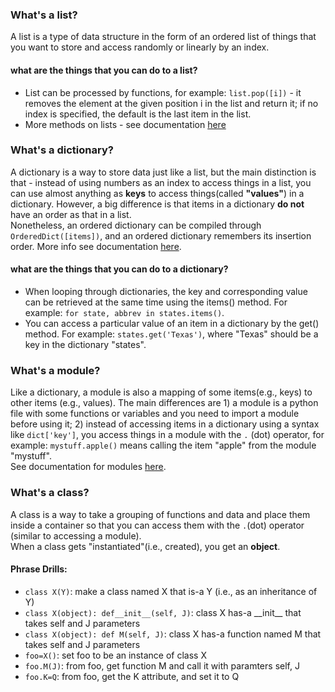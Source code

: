 ### What's a **list**?
A list is a type of data structure in the form of an ordered list of things that you want to store and access randomly or linearly by an index.



#### what are the things that you can do to a list?
* List can be processed by functions, for example:
`list.pop([i])` - it removes the element at the given position i in the list and return it; if no index is specified, the default is the last item in the list.         
* More methods on lists - see documentation [here](https://docs.python.org/2.7/tutorial/datastructures.html?highlight=list)

### What's a **dictionary**?
A dictionary is a way to store data just like a list, but the main distinction is that - instead of using numbers as an index to access things in a list, you can use almost anything as **keys** to access things(called **"values"**) in a dictionary. However, a big difference is that items in a dictionary **do not** have an order as that in a list.     
Nonetheless, an ordered dictionary can be compiled through `OrderedDict([items])`, and an ordered dictionary remembers its insertion order. More info see documentation [here](https://docs.python.org/2/library/collections.html#ordereddict-objects).

#### what are the things that you can do to a dictionary?
* When looping through dictionaries, the key and corresponding value can be retrieved at the same time using the items() method. For example:
`for state, abbrev in states.items()`.
* You can access a particular value of an item in a dictionary by the get() method. For example: `states.get('Texas')`, where "Texas" should be a key in the dictionary "states".


### What's a **module**?
Like a dictionary, a module is also a mapping of some items(e.g., keys) to other items (e.g., values). The main differences are 1) a module is a python file with some functions or variables and you need to import a module before using it; 2) instead of accessing items in a dictionary using a syntax like `dict['key']`, you access things in a module with the `.` (dot) operator, for example: `mystuff.apple()` means calling the item "apple" from the module "mystuff".  
See documentation for modules [here](https://docs.python.org/3/tutorial/modules.html).


### What's a **class**?
A class is a way to take a grouping of functions and data and place them inside a container so that you can access them with the `.`(dot) operator (similar to accessing a module).     
When a class gets "instantiated"(i.e., created), you get an **object**.
#### Phrase Drills:
 * `class X(Y)`: make a class named X that is-a Y (i.e., as an inheritance of Y)
 * `class X(object): def__init__(self, J)`: class X has-a \_\_init\_\_ that takes self and J parameters
 * `class X(object): def M(self, J)`: class X has-a function named M that takes self and J parameters
 * `foo=X()`: set foo to be an instance of class X
 * `foo.M(J)`: from foo, get function M and call it with paramters self, J
 * `foo.K=Q`: from foo, get the K attribute, and set it to  Q
